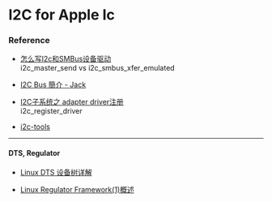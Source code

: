 # I2C for Apple Ic



### Reference
* [怎么写I2c和SMBus设备驱动](https://blog.csdn.net/hanmengaidudu/article/details/11723377)   
  i2c_master_send  vs  i2c_smbus_xfer_emulated   

* [I2C Bus 簡介 - Jack](http://magicjackting.pixnet.net/blog/post/173061691-i2c-bus-%E7%B0%A1%E4%BB%8B-(inter-integrated-circuit-bus)-)

* [I2C子系统之 adapter driver注册](https://www.linuxidc.com/Linux/2012-08/68267.htm)   
  i2c_register_driver


* [i2c-tools](https://git.kernel.org/pub/scm/utils/i2c-tools/i2c-tools.git/)

-------------------------------------------------------
#### DTS, Regulator

* [Linux DTS 设备树详解](https://blog.csdn.net/RadianceBlau/article/details/70800076)

* [Linux Regulator Framework(1)概述](http://www.wowotech.net/pm_subsystem/regulator_framework_overview.html)


